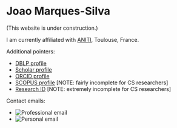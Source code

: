 <!-- # jpmarquessilva.github.io -->
# Joao Marques-Silva
(This website is under construction.)

I am currently affiliated with [ANITI](https://aniti.univ-toulouse.fr/), Toulouse, France.

Additional pointers:
  * [DBLP profile](https://dblp.uni-trier.de/pers/hd/m/Marques=Silva:Joao)
  * [Scholar profile](https://scholar.google.com/citations?user=1b9hppwAAAAJ&hl=en&pagesize=100)
  * [ORCID profile](http://orcid.org/0000-0002-6632-3086)
  * [SCOPUS profile](https://www.scopus.com/authid/detail.uri?authorId=6603779463) [NOTE: fairly incomplete for CS researchers]
  * [Research ID](https://publons.com/researcher/2856895/joao-marques-silva/) [NOTE: extremely incomplete for CS researchers]

Contact emails:
  * ![Professional email](jpmarquessilva.github.io/emailprof.png)
  * ![Personal email](jpmarquessilva.github.io/emailpers.png)
